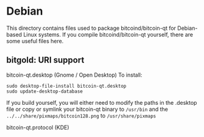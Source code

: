 
Debian
====================
This directory contains files used to package bitcoind/bitcoin-qt
for Debian-based Linux systems. If you compile bitcoind/bitcoin-qt yourself, there are some useful files here.

## bitgold: URI support ##


bitcoin-qt.desktop  (Gnome / Open Desktop)
To install:

	sudo desktop-file-install bitcoin-qt.desktop
	sudo update-desktop-database

If you build yourself, you will either need to modify the paths in
the .desktop file or copy or symlink your bitcoin-qt binary to `/usr/bin`
and the `../../share/pixmaps/bitcoin128.png` to `/usr/share/pixmaps`

bitcoin-qt.protocol (KDE)

